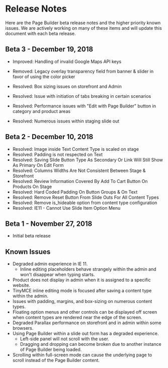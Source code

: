 # Release Notes

Here are the Page Builder beta release notes and the higher priority known issues. We are actively working on many of these items and will update this document with each beta release.

## Beta 3 - December 19, 2018



- Improved: Handling of invalid Google Maps API keys <!-- MC-5723 -->

- Removed: Legacy overlay transparency field from banner & slider in favor of using the color picker <!-- MC-3895 -->

- Resolved: Box sizing issues on storefront and Admin <!-- MC-5079 --> 

- Resolved: Issue with initiation of tabs breaking in certain scenarios <!-- MC-5363 --> 

- Resolved: Performance issues with "Edit with Page Builder" button in category and product areas <!-- MC-5403 --> 

- Resolved: Numerous issues within staging slide out <!-- MC-5423 --> 


## Beta 2 - December 10, 2018

- Resolved: Image inside Text Content Type is scaled on stage <!-- MC-3509 --> 
- Resolved: Padding is not respected on Text <!-- MC-3713 --> 
- Resolved: Saving Slide Button Type As Secondary Or Link Will Still Show As Primary On Edit Form <!-- MC-3818 --> 
- Resolved: Columns Widths Are Not Consistent Between Stage & Storefront <!-- MC-3992 --> 
- Resolved: Review Information Covered By Add To Cart Button On Products On Stage <!-- MC-4130 --> 
- Resolved: Hard Coded Padding On Button Groups & On Text <!-- MC-4278 --> 
- Resolved: Remove Reset Button From Slide Outs For All Content Types <!-- MC-5790 --> 
- Resolved: Remove is_hideable option from content type configuration <!-- MC-4959 --> 
- Resolved: IE11 - Cannot Use Slide Item Option Menu <!-- MC-5443 --> 

## Beta 1 - November 27, 2018

- Initial beta release

## Known Issues

* Degraded admin experience in IE 11.
    * Inline editing placeholders behave strangely within the admin and won't disappear when typing starts.
* Product does not display in admin when it is assigned to a specific website. <!-- MC-5373 -->
* TinyMCE inline editing mode is focused after saving a content type within the admin. <!-- MC-3812 -->
* Issues with padding, margins, and box-sizing on numerous content types.
* Floating option menus and other controls can be displayed off screen when content types are rendered near the edge of the screen.
* Degraded Parallax performance on storefront and in admin within some browsers. <!-- MC-5480 -->
* Using Page Builder within a slide out form has a degraded experience.
    * Left-side panel will not scroll with the user.
    * Dragging and dropping can become broken due to another instance of Page Builder being loaded.
* Scrolling within full-screen mode can cause the underlying page to scroll instead of the Page Builder content.